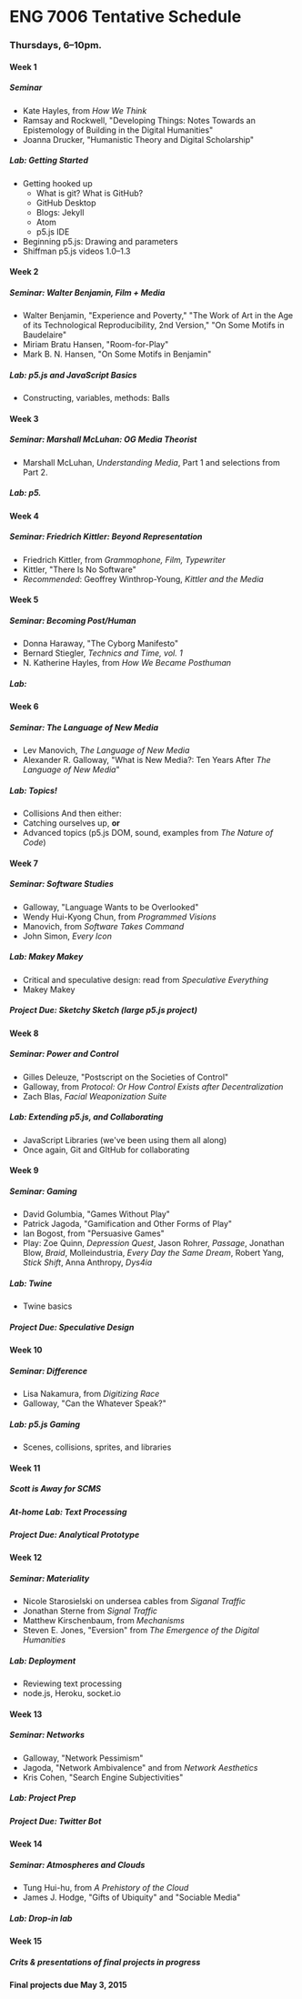 # ENG 7006 Tentative Schedule

### Thursdays, 6–10pm.

#### Week 1
##### Seminar
* Kate Hayles, from *How We Think*
* Ramsay and Rockwell, "Developing Things: Notes Towards an Epistemology of Building in the Digital Humanities"
* Joanna Drucker, "Humanistic Theory and Digital Scholarship"

##### Lab: Getting Started
* Getting hooked up
  * What is git? What is GitHub?
  * GitHub Desktop
  * Blogs: Jekyll
  * Atom
  * p5.js IDE
* Beginning p5.js: Drawing and parameters
* Shiffman p5.js videos 1.0–1.3

#### Week 2
##### Seminar: Walter Benjamin, Film + Media
* Walter Benjamin, "Experience and Poverty," "The Work of Art in the Age of its Technological Reproducibility, 2nd Version," "On Some Motifs in Baudelaire"
* Miriam Bratu Hansen, "Room-for-Play"
* Mark B. N. Hansen, "On Some Motifs in Benjamin"

##### Lab: p5.js and JavaScript Basics
* Constructing, variables, methods: Balls


#### Week 3
##### Seminar: Marshall McLuhan: OG Media Theorist
* Marshall McLuhan, *Understanding Media*, Part 1 and selections from Part 2.

##### Lab: p5.

#### Week 4
##### Seminar: Friedrich Kittler: Beyond Representation
* Friedrich Kittler, from *Grammophone, Film, Typewriter*
* Kittler, "There Is No Software"
* *Recommended*: Geoffrey Winthrop-Young, *Kittler and the Media*

#### Week 5
##### Seminar: Becoming Post/Human
* Donna Haraway, "The Cyborg Manifesto"
* Bernard Stiegler, *Technics and Time, vol. 1*
* N. Katherine Hayles, from *How We Became Posthuman*

##### Lab:

#### Week 6
##### Seminar: The Language of New Media
* Lev Manovich, *The Language of New Media*
* Alexander R. Galloway, "What is New Media?: Ten Years After *The Language of New Media*"

##### Lab: Topics!
* Collisions
And then either:
* Catching ourselves up, **or**
* Advanced topics (p5.js DOM, sound, examples from *The Nature of Code*)

#### Week 7
##### Seminar: Software Studies
* Galloway, "Language Wants to be Overlooked"
* Wendy Hui-Kyong Chun, from *Programmed Visions*
* Manovich, from *Software Takes Command*
* John Simon, *Every Icon*

##### Lab: Makey Makey
* Critical and speculative design: read from *Speculative Everything*
* Makey Makey

##### Project Due: Sketchy Sketch (large p5.js project)

#### Week 8
##### Seminar: Power and Control
* Gilles Deleuze, "Postscript on the Societies of Control"
* Galloway, from *Protocol: Or How Control Exists after Decentralization*
* Zach Blas, *Facial Weaponization Suite*

##### Lab: Extending p5.js, and Collaborating
* JavaScript Libraries (we've been using them all along)
* Once again, Git and GItHub for collaborating

#### Week 9
##### Seminar: Gaming
* David Golumbia, "Games Without Play"
* Patrick Jagoda, "Gamification and Other Forms of Play"
* Ian Bogost, from "Persuasive Games"
* Play: Zoe Quinn, *Depression Quest*, Jason Rohrer, *Passage*, Jonathan Blow, *Braid*, Molleindustria, *Every Day the Same Dream*, Robert Yang, *Stick Shift*, Anna Anthropy, *Dys4ia*

##### Lab: Twine
* Twine basics

##### Project Due: Speculative Design

#### Week 10
##### Seminar: Difference
* Lisa Nakamura, from *Digitizing Race*
* Galloway, "Can the Whatever Speak?"

##### Lab: p5.js Gaming
* Scenes, collisions, sprites, and libraries

#### Week 11
##### Scott is Away for SCMS

##### At-home Lab: Text Processing

##### Project Due: Analytical Prototype

#### Week 12
##### Seminar: Materiality
* Nicole Starosielski on undersea cables from *Siganal Traffic*
* Jonathan Sterne from *Signal Traffic*
* Matthew Kirschenbaum, from *Mechanisms*
* Steven E. Jones, "Eversion" from *The Emergence of the Digital Humanities*

##### Lab: Deployment
* Reviewing text processing
* node.js, Heroku, socket.io

#### Week 13
##### Seminar: Networks
* Galloway, "Network Pessimism"
* Jagoda, "Network Ambivalence" and from *Network Aesthetics*
* Kris Cohen, "Search Engine Subjectivities"

##### Lab: Project Prep

##### Project Due: Twitter Bot

#### Week 14
##### Seminar: Atmospheres and Clouds
* Tung Hui-hu, from *A Prehistory of the Cloud*
* James J. Hodge, "Gifts of Ubiquity" and "Sociable Media"

##### Lab: Drop-in lab

#### Week 15
##### Crits & presentations of final projects in progress

#### Final projects due May 3, 2015
